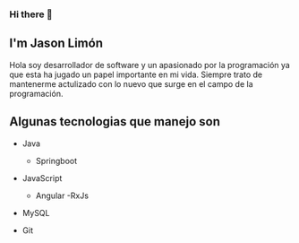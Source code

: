### Hi there 👋

## I'm Jason Limón 

Hola soy desarrollador de software y un apasionado por la programación ya que esta ha jugado un papel importante en mi vida. Siempre trato de mantenerme actulizado con lo nuevo que surge en el campo de la programación.

## Algunas tecnologias que manejo son
  - Java
    - Springboot
   
  - JavaScript
    - Angular
      -RxJs
    
  - MySQL
  
  - Git
  
  

<!--
**JasonLimonB/JasonLimonB** is a ✨ _special_ ✨ repository because its `README.md` (this file) appears on your GitHub profile.

Here are some ideas to get you started:

- 🔭 I’m currently working on ...
- 🌱 I’m currently learning ...
- 👯 I’m looking to collaborate on ...
- 🤔 I’m looking for help with ...
- 💬 Ask me about ...
- 📫 How to reach me: ...
- 😄 Pronouns: ...
- ⚡ Fun fact: ...
-->
